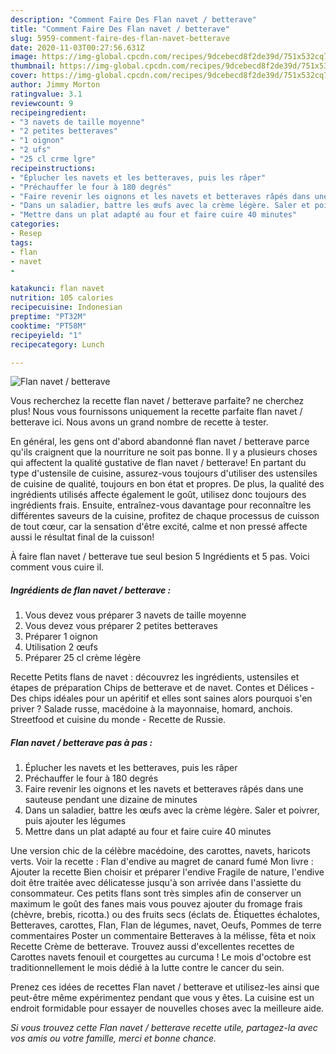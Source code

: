 ```yaml
---
description: "Comment Faire Des Flan navet / betterave"
title: "Comment Faire Des Flan navet / betterave"
slug: 5959-comment-faire-des-flan-navet-betterave
date: 2020-11-03T00:27:56.631Z
image: https://img-global.cpcdn.com/recipes/9dcebecd8f2de39d/751x532cq70/flan-navet-betterave-photo-principale-de-la-recette.jpg
thumbnail: https://img-global.cpcdn.com/recipes/9dcebecd8f2de39d/751x532cq70/flan-navet-betterave-photo-principale-de-la-recette.jpg
cover: https://img-global.cpcdn.com/recipes/9dcebecd8f2de39d/751x532cq70/flan-navet-betterave-photo-principale-de-la-recette.jpg
author: Jimmy Morton
ratingvalue: 3.1
reviewcount: 9
recipeingredient:
- "3 navets de taille moyenne"
- "2 petites betteraves"
- "1 oignon"
- "2 ufs"
- "25 cl crme lgre"
recipeinstructions:
- "Éplucher les navets et les betteraves, puis les râper"
- "Préchauffer le four à 180 degrés"
- "Faire revenir les oignons et les navets et betteraves râpés dans une sauteuse pendant une dizaine de minutes"
- "Dans un saladier, battre les œufs avec la crème légère. Saler et poivrer, puis ajouter les légumes"
- "Mettre dans un plat adapté au four et faire cuire 40 minutes"
categories:
- Resep
tags:
- flan
- navet
- 

katakunci: flan navet  
nutrition: 105 calories
recipecuisine: Indonesian
preptime: "PT32M"
cooktime: "PT58M"
recipeyield: "1"
recipecategory: Lunch

---
```



![Flan navet / betterave](https://img-global.cpcdn.com/recipes/9dcebecd8f2de39d/751x532cq70/flan-navet-betterave-photo-principale-de-la-recette.jpg)

Vous recherchez la recette flan navet / betterave parfaite? ne cherchez plus! Nous vous fournissons uniquement la recette parfaite flan navet / betterave ici. Nous avons un grand nombre de recette à tester.

En général, les gens ont d'abord abandonné flan navet / betterave parce qu'ils craignent que la nourriture ne soit pas bonne. Il y a plusieurs choses qui affectent la qualité gustative de flan navet / betterave! En partant du type d'ustensile de cuisine, assurez-vous toujours d'utiliser des ustensiles de cuisine de qualité, toujours en bon état et propres. De plus, la qualité des ingrédients utilisés affecte également le goût, utilisez donc toujours des ingrédients frais. Ensuite, entraînez-vous davantage pour reconnaître les différentes saveurs de la cuisine, profitez de chaque processus de cuisson de tout cœur, car la sensation d'être excité, calme et non pressé affecte aussi le résultat final de la cuisson!

<!--inarticleads1-->

À faire flan navet / betterave tue seul besion 5 Ingrédients et 5 pas. Voici comment vous cuire il.

##### Ingrédients de flan navet / betterave :

1. Vous devez vous préparer 3 navets de taille moyenne
1. Vous devez vous préparer 2 petites betteraves
1. Préparer 1 oignon
1. Utilisation 2 œufs
1. Préparer 25 cl crème légère


Recette Petits flans de navet : découvrez les ingrédients, ustensiles et étapes de préparation Chips de betterave et de navet. Contes et Délices - Des chips idéales pour un apéritif et elles sont saines alors pourquoi s&#39;en priver ? Salade russe, macédoine à la mayonnaise, homard, anchois. Streetfood et cuisine du monde - Recette de Russie. 

<!--inarticleads2-->

##### Flan navet / betterave pas à pas :

1. Éplucher les navets et les betteraves, puis les râper
1. Préchauffer le four à 180 degrés
1. Faire revenir les oignons et les navets et betteraves râpés dans une sauteuse pendant une dizaine de minutes
1. Dans un saladier, battre les œufs avec la crème légère. Saler et poivrer, puis ajouter les légumes
1. Mettre dans un plat adapté au four et faire cuire 40 minutes


Une version chic de la célèbre macédoine, des carottes, navets, haricots verts. Voir la recette : Flan d&#39;endive au magret de canard fumé Mon livre : Ajouter la recette Bien choisir et préparer l&#39;endive Fragile de nature, l&#39;endive doit être traitée avec délicatesse jusqu&#39;à son arrivée dans l&#39;assiette du consommateur. Ces petits flans sont très simples afin de conserver un maximum le goût des fanes mais vous pouvez ajouter du fromage frais (chèvre, brebis, ricotta.) ou des fruits secs (éclats de. Étiquettes échalotes, Betteraves, carottes, Flan, Flan de légumes, navet, Oeufs, Pommes de terre commentaires Poster un commentaire Betteraves à la mélisse, fêta et noix Recette Crème de betterave. Trouvez aussi d&#39;excellentes recettes de Carottes navets fenouil et courgettes au curcuma ! Le mois d&#39;octobre est traditionnellement le mois dédié à la lutte contre le cancer du sein. 

<!--inarticleads1-->

<p>
Prenez ces idées de recettes Flan navet / betterave et utilisez-les ainsi que peut-être même expérimentez pendant que vous y êtes. La cuisine est un endroit formidable pour essayer de nouvelles choses avec la meilleure aide.
</p>

<p>
<i>Si vous trouvez cette Flan navet / betterave recette utile, partagez-la avec vos amis ou votre famille, merci et bonne chance.</i>
</p>
